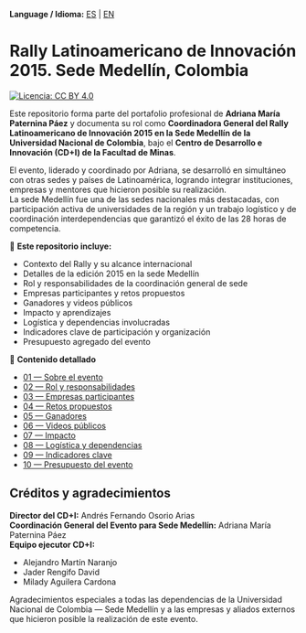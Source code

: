 **Language / Idioma:** [ES](README.md) | [EN](README_en.md)  

# Rally Latinoamericano de Innovación 2015. Sede Medellín, Colombia

[![Licencia: CC BY 4.0](https://img.shields.io/badge/Licencia-CC%20BY%204.0-lightgrey.svg)](http://creativecommons.org/licenses/by/4.0/)

Este repositorio forma parte del portafolio profesional de **Adriana María Paternina Páez** y documenta su rol como **Coordinadora General del Rally Latinoamericano de Innovación 2015 en la Sede Medellín de la Universidad Nacional de Colombia**, bajo el **Centro de Desarrollo e Innovación (CD+I) de la Facultad de Minas**.  

El evento, liderado y coordinado por Adriana, se desarrolló en simultáneo con otras sedes y países de Latinoamérica, logrando integrar instituciones, empresas y mentores que hicieron posible su realización.  
La sede Medellín fue una de las sedes nacionales más destacadas, con participación activa de universidades de la región y un trabajo logístico y de coordinación interdependencias que garantizó el éxito de las 28 horas de competencia.

📌 **Este repositorio incluye:**
- Contexto del Rally y su alcance internacional
- Detalles de la edición 2015 en la sede Medellín
- Rol y responsabilidades de la coordinación general de sede
- Empresas participantes y retos propuestos
- Ganadores y videos públicos
- Impacto y aprendizajes
- Logística y dependencias involucradas
- Indicadores clave de participación y organización
- Presupuesto agregado del evento

📂 **Contenido detallado**
- [01 — Sobre el evento](01_Sobre_El_Evento.md)  
- [02 — Rol y responsabilidades](02_Rol_y_Responsabilidades.md)  
- [03 — Empresas participantes](03_Empresas_Participantes.md)  
- [04 — Retos propuestos](04_Retos_Propuestos.md)  
- [05 — Ganadores](05_Ganadores.md)  
- [06 — Videos públicos](06_Videos_Publicos.md)  
- [07 — Impacto](07_Impacto.md)  
- [08 — Logística y dependencias](08_Logistica_y_Dependencias.md)  
- [09 — Indicadores clave](09_Indicadores_Clave.md)  
- [10 — Presupuesto del evento](10_Presupuesto.md)  

## Créditos y agradecimientos

**Director del CD+I:** Andrés Fernando Osorio Arias  
**Coordinación General del Evento para Sede Medellín:** Adriana María Paternina Páez  
**Equipo ejecutor CD+I:**  
- Alejandro Martín Naranjo  
- Jader Rengifo David  
- Milady Aguilera Cardona  

Agradecimientos especiales a todas las dependencias de la Universidad Nacional de Colombia — Sede Medellín y a las empresas y aliados externos que hicieron posible la realización de este evento.
